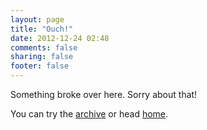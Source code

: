 ```yaml
---
layout: page
title: "Ouch!"
date: 2012-12-24 02:48
comments: false
sharing: false
footer: false
---
```


Something broke over here. Sorry about that!

You can try the [archive](/blog/archive) or head [home](/). 
